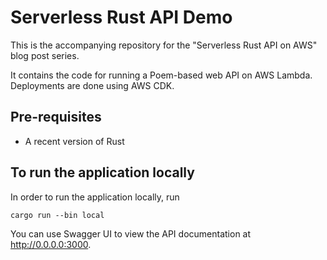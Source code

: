 # Serverless Rust API Demo

This is the accompanying repository for the
"Serverless Rust API on AWS" blog post series.

It contains the code for running a Poem-based web API
on AWS Lambda. Deployments are done using AWS CDK.

## Pre-requisites

- A recent version of Rust

## To run the application locally

In order to run the application locally, run

```shell
cargo run --bin local
```

You can use Swagger UI to view the API documentation
at http://0.0.0.0:3000.